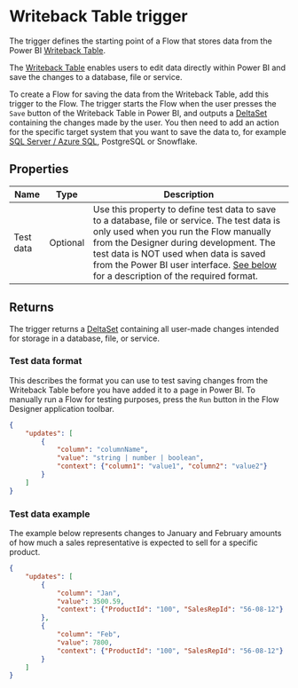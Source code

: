# Writeback Table trigger

The trigger defines the starting point of a Flow that stores data from the Power BI [Writeback Table](../../../PowerBI/writeback-table/overview.md).

The [Writeback Table](../../../PowerBI/writeback-table/overview.md) enables users to edit data directly within Power BI and save the changes to a database, file or service.  

To create a Flow for saving the data from the Writeback Table, add this trigger to the Flow. The trigger starts the Flow when the user presses the `Save` button of the Writeback Table in Power BI, and outputs a [DeltaSet](../../api-reference/built-in-types/deltaset.md) containing the changes made by the user. You then need to add an action for the specific target system that you want to save the data to, for example [SQL Server / Azure SQL](../../actions/sql-server/save-deltaset.md), PostgreSQL or Snowflake.

## Properties
| Name            | Type            | Description                               |
|-----------------|-----------------|-------------------------------------------|
| Test data       | Optional        | Use this property to define test data to save to a database, file or service. The test data is only used when you run the Flow manually from the Designer during development. The test data is NOT used when data is saved from the Power BI user interface. [See below](#test-data-format) for a description of the required format. | 

## Returns
The trigger returns a [DeltaSet](../../api-reference/built-in-types/deltaset.md) containing all user-made changes intended for storage in a database, file, or service.

### Test data format
This describes the format you can use to test saving changes from the Writeback Table before you have added it to a page in Power BI.
To manually run a Flow for testing purposes, press the `Run` button in the Flow Designer application toolbar.  

```json
{
    "updates": [
        {
            "column": "columnName",
            "value": "string | number | boolean",
            "context": {"column1": "value1", "column2": "value2"}
        }
    ]
}
```

### Test data example
The example below represents changes to January and February amounts of how much a sales representative is expected to sell for a specific product.
```json
{
    "updates": [
        {
            "column": "Jan",
            "value": 3500.59,
            "context": {"ProductId": "100", "SalesRepId": "56-08-12"}
        },
        {
            "column": "Feb",
            "value": 7800,
            "context": {"ProductId": "100", "SalesRepId": "56-08-12"}
        }
    ]
}
```